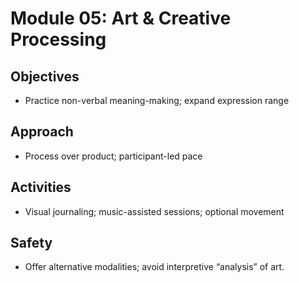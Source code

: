 # Module 05: Art & Creative Processing

## Objectives
- Practice non-verbal meaning-making; expand expression range

## Approach
- Process over product; participant-led pace

## Activities
- Visual journaling; music-assisted sessions; optional movement

## Safety
- Offer alternative modalities; avoid interpretive “analysis” of art.
